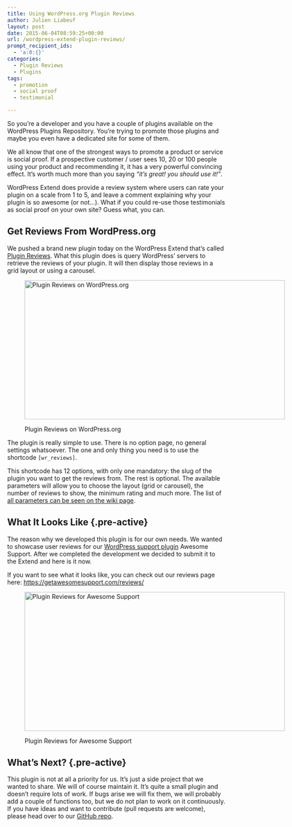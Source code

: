 ```yaml
---
title: Using WordPress.org Plugin Reviews
author: Julien Liabeuf
layout: post
date: 2015-06-04T08:59:25+00:00
url: /wordpress-extend-plugin-reviews/
prompt_recipient_ids:
  - 'a:0:{}'
categories:
  - Plugin Reviews
  - Plugins
tags:
  - promotion
  - social proof
  - testimonial

---
```

So you&#8217;re a developer and you have a couple of plugins available on the WordPress Plugins Repository. You&#8217;re trying to promote those plugins and maybe you even have a dedicated site for some of them.

We all know that one of the strongest ways to promote a product or service is social proof. If a prospective customer / user sees 10, 20 or 100 people using your product and recommending it, it has a very powerful convincing effect. It&#8217;s worth much more than you saying _&#8220;it&#8217;s great! you should use it!&#8221;_.

WordPress Extend does provide a review system where users can rate your plugin on a scale from 1 to 5, and leave a comment explaining why your plugin is so awesome (or not&#8230;). What if you could re-use those testimonials as social proof on your own site? Guess what, you can.

## Get Reviews From WordPress.org

We pushed a brand new plugin today on the WordPress Extend that&#8217;s called <a href="https://wordpress.org/plugins/plugin-reviews/" target="_blank">Plugin Reviews</a>. What this plugin does is query WordPress&#8217; servers to retrieve the reviews of your plugin. It will then display those reviews in a grid layout or using a carousel.<figure id="attachment_786" style="width: 600px" class="wp-caption aligncenter">

<img class="size-large wp-image-786" src="https://themeavenue.net/wp-content/uploads/2015/06/plugin-reviews-1024x546.png" alt="Plugin Reviews on WordPress.org" width="600" height="320" srcset="http://themeavenue.dev/wp-content/uploads/2015/06/plugin-reviews-1024x546.png 1024w, http://themeavenue.dev/wp-content/uploads/2015/06/plugin-reviews-300x160.png 300w, http://themeavenue.dev/wp-content/uploads/2015/06/plugin-reviews-768x409.png 768w, http://themeavenue.dev/wp-content/uploads/2015/06/plugin-reviews.png 1366w" sizes="(max-width: 600px) 100vw, 600px" /><figcaption class="wp-caption-text">Plugin Reviews on WordPress.org</figcaption></figure> 

<p class=" pre-active">
  The plugin is really simple to use. There is no option page, no general settings whatsoever. The one and only thing you need is to use the shortcode <code class="">[wr_reviews]</code>.
</p>

<p class=" pre-active">
  This shortcode has 12 options, with only one mandatory: the slug of the plugin you want to get the reviews from. The rest is optional. The available parameters will allow you to choose the layout (grid or carousel), the number of reviews to show, the minimum rating and much more. The list of <a href="https://github.com/ThemeAvenue/Plugin-Reviews/wiki/Shortcode-Attributes" target="_blank">all parameters can be seen on the wiki page</a>.
</p>

## What It Looks Like {.pre-active}

<p class=" pre-active">
  The reason why we developed this plugin is for our own needs. We wanted to showcase user reviews for our <a href="http://getawesomesupport.com">WordPress support plugin</a> Awesome Support. After we completed the development we decided to submit it to the Extend and here is it now.
</p>

<p class=" pre-active">
  If you want to see what it looks like, you can check out our reviews page here: <a href="https://getawesomesupport.com/reviews/" target="_blank">https://getawesomesupport.com/reviews/</a>
</p><figure id="attachment_793" style="width: 600px" class="wp-caption aligncenter">

<img class="size-large wp-image-793" src="https://themeavenue.net/wp-content/uploads/2015/06/plugin-reviews-demo-1024x546.png" alt="Plugin Reviews for Awesome Support" width="600" height="320" srcset="http://themeavenue.dev/wp-content/uploads/2015/06/plugin-reviews-demo-1024x546.png 1024w, http://themeavenue.dev/wp-content/uploads/2015/06/plugin-reviews-demo-300x160.png 300w, http://themeavenue.dev/wp-content/uploads/2015/06/plugin-reviews-demo-768x409.png 768w, http://themeavenue.dev/wp-content/uploads/2015/06/plugin-reviews-demo.png 1366w" sizes="(max-width: 600px) 100vw, 600px" /><figcaption class="wp-caption-text">Plugin Reviews for Awesome Support</figcaption></figure> 

## What&#8217;s Next? {.pre-active}

<p class=" pre-active">
  This plugin is not at all a priority for us. It&#8217;s just a side project that we wanted to share. We will of course maintain it. It&#8217;s quite a small plugin and doesn&#8217;t require lots of work. If bugs arise we will fix them, we will probably add a couple of functions too, but we do not plan to work on it continuously. If you have ideas and want to contribute (pull requests are welcome), please head over to our <a href="https://github.com/ThemeAvenue/Plugin-Reviews" target="_blank">GitHub repo</a>.
</p>